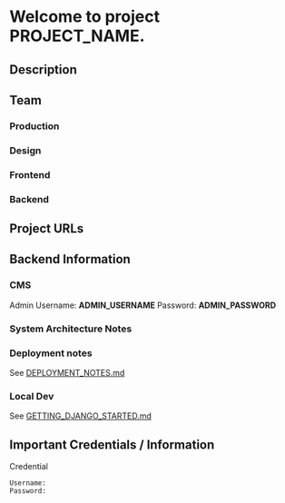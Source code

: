 Welcome to project __PROJECT_NAME__.
================================================

## Description

## Team

### Production



### Design



### Frontend



### Backend



## Project URLs


## Backend Information


### CMS

Admin
    Username: __ADMIN_USERNAME__
    Password: __ADMIN_PASSWORD__

### System Architecture Notes


### Deployment notes

See [DEPLOYMENT_NOTES.md](docs/DEPLOYMENT_NOTES.md)

### Local Dev

See [GETTING_DJANGO_STARTED.md](docs/GETTING_DJANGO_STARTED.md)


## Important Credentials / Information

Credential

    Username: 
    Password:

